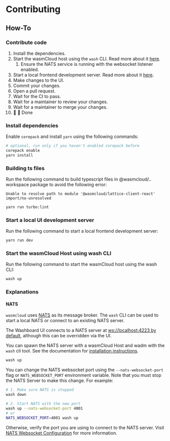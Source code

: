 # Contributing

## How-To

### Contribute code

1. Install the dependencies.
2. Start the wasmCloud host using the `wash` CLI. Read more about it [here](#start-the-wasmcloud-host-using-wash-cli).
   1. Ensure the NATS service is running with the websocket listener enabled.
3. Start a local frontend development server. Read more about it [here](#start-a-local-ui-development-server).
4. Make changes to the UI.
5. Commit your changes.
6. Open a pull request.
7. Wait for the CI to pass.
8. Wait for a maintainer to review your changes.
9. Wait for a maintainer to merge your changes.
10. 🚀 🏁 Done

### Install dependencies

Enable `corepack` and install `yarn` using the following commands:

```bash
# optional, run only if you haven't enabled corepack before
corepack enable
yarn install
```
### Building ts files

Run the following command to build typescript files in @wasmcloud/.. workspace package
to avoid the following error: 

`Unable to resolve path to module '@wasmcloud/lattice-client-react'  import/no-unresolved`

```bash
yarn run turbo:lint
```
### Start a local UI development server

Run the following command to start a local frontend development server:

```bash
yarn run dev
```

### Start the wasmCloud Host using wash CLI

Run the following command to start the wasmCloud host using the wash CLI:

```bash
wash up
```

### Explanations

#### NATS

`wasmcloud` uses [NATS](https://nats.io/) as its message broker. The `wash` CLI can be used to start a local NATS
or connect to an existing NATS server.

The Washboard UI connects to a NATS server at [ws://localhost:4223 by default][0], although this can be overridden via
the UI.

You can spawn the NATS server with a wasmCloud Host and wadm with the `wash` cli tool. See the documentation for [installation instructions][1].

```bash
wash up
```

You can change the NATS websocket port using the
`--nats-websocket-port` flag or `NATS_WEBSOCKET_PORT` environment variable. Note that you must stop the NATS Server to make this change. For example:

```bash
# 1. Make sure NATS is stopped
wash down

# 2. Start NATS with the new port
wash up --nats-websocket-port 4001
# or
NATS_WEBSOCKET_PORT=4001 wash up
```

Otherwise, verify the port you are using to connect to the NATS server. Visit [NATS Websocket Configuration][2] for more
information.

[0]: https://github.com/wasmCloud/wasmCloud/blob/28699dc8e891df34888935e8ace31c718da9f590/washboard-ui/src/lattice/lattice-service.ts#L70
[1]: https://wasmcloud.com/docs/installation
[2]: https://docs.nats.io/running-a-nats-service/configuration/websocket/websocket_conf
